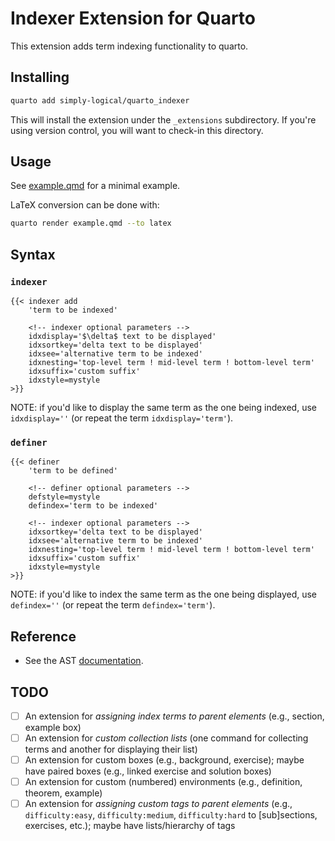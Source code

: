# Indexer Extension for Quarto

This extension adds term indexing functionality to quarto.

## Installing

```bash
quarto add simply-logical/quarto_indexer
```

This will install the extension under the `_extensions` subdirectory.
If you're using version control, you will want to check-in this directory.

## Usage

See [example.qmd](example.qmd) for a minimal example.

LaTeX conversion can be done with:
```bash
quarto render example.qmd --to latex
```

## Syntax

### `indexer`

```qmd
{{< indexer add
    'term to be indexed'

    <!-- indexer optional parameters -->
    idxdisplay='$\delta$ text to be displayed'
    idxsortkey='delta text to be displayed'
    idxsee='alternative term to be indexed'
    idxnesting='top-level term ! mid-level term ! bottom-level term'
    idxsuffix='custom suffix'
    idxstyle=mystyle
>}}
```

NOTE: if you'd like to display the same term as the one being indexed,
use `idxdisplay=''` (or repeat the term `idxdisplay='term'`).

### `definer`

```qmd
{{< definer
    'term to be defined'

    <!-- definer optional parameters -->
    defstyle=mystyle
    defindex='term to be indexed'

    <!-- indexer optional parameters -->
    idxsortkey='delta text to be displayed'
    idxsee='alternative term to be indexed'
    idxnesting='top-level term ! mid-level term ! bottom-level term'
    idxsuffix='custom suffix'
    idxstyle=mystyle
>}}
```

NOTE: if you'd like to index the same term as the one being displayed,
use `defindex=''` (or repeat the term `defindex='term'`).

## Reference

- See the AST [documentation][ast].

## TODO

- [ ] An extension for *assigning index terms to parent elements*
      (e.g., section, example box)
- [ ] An extension for *custom collection lists*
      (one command for collecting terms and another for displaying their list)
- [ ] An extension for custom boxes (e.g., background, exercise);
      maybe have paired boxes (e.g., linked exercise and solution boxes)
- [ ] An extension for custom (numbered) environments
      (e.g., definition, theorem, example)
- [ ] An extension for *assigning custom tags to parent elements*
      (e.g., `difficulty:easy`, `difficulty:medium`, `difficulty:hard`
      to [sub]sections, exercises, etc.);
      maybe have lists/hierarchy of tags

[ast]: https://hackage.haskell.org/package/pandoc-types-1.23.1/docs/Text-Pandoc-Definition.html
